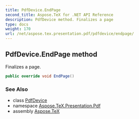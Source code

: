 ```yaml
---
title: PdfDevice.EndPage
second_title: Aspose.TeX for .NET API Reference
description: PdfDevice method. Finalizes a page
type: docs
weight: 170
url: /net/aspose.tex.presentation.pdf/pdfdevice/endpage/
---
```

## PdfDevice.EndPage method

Finalizes a page.

```csharp
public override void EndPage()
```

### See Also

* class [PdfDevice](../)
* namespace [Aspose.TeX.Presentation.Pdf](../../pdfdevice/)
* assembly [Aspose.TeX](../../../)


